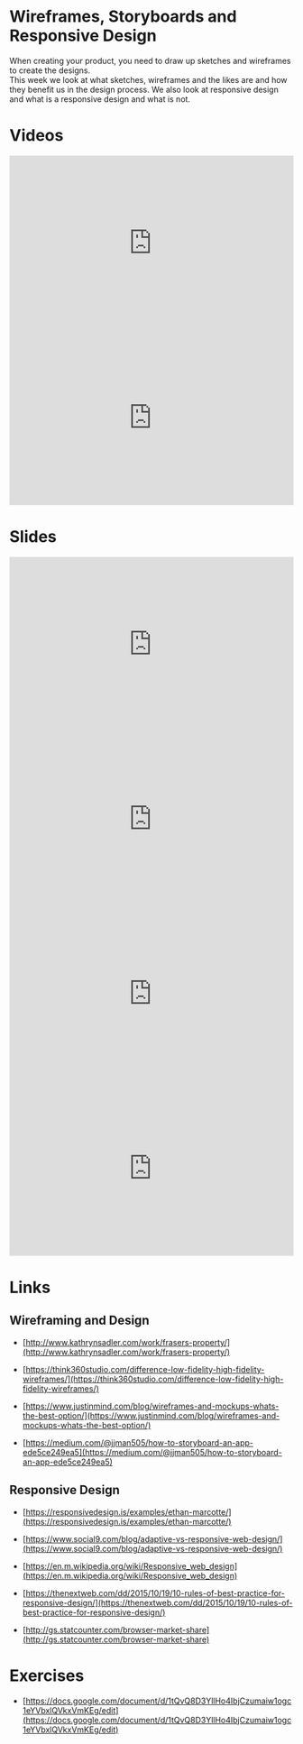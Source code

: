 # Wireframes, Storyboards and Responsive Design

When creating your product, you need to draw up sketches and wireframes to create the designs.  
This week we look at what sketches, wireframes and the likes are and how they benefit us in the design process.
We also look at responsive design and what is a responsive design and what is not.

# Videos

<div class="row">
<div class="col-sm-6"><iframe style="width: 100%; height: 310px;" src="https://www.youtube.com/embed/GrV2SZuRPv0" frameborder="0" allow="autoplay; encrypted-media" allowfullscreen=""></iframe></div>
<div class="col-sm-6"><iframe style="width: 100%; height: 310px;" src="https://www.youtube.com/embed/ykHClgOUUj8" frameborder="0" allow="autoplay; encrypted-media" allowfullscreen=""></iframe></div>
</div>

# Slides

<div class="row">
<div class="col-sm-6"><iframe src="https://docs.google.com/presentation/d/e/2PACX-1vSZLXQm9cdoIDoOMcfnFdkXM9cDdbZpdy-2msEUmBfuO7sZNNqlWJSVKqFO3jPYu2KYZ4QlVAlaTR3D/embed?start=false&amp;loop=false" frameborder="0" style="width: 100%; height: 310px;" allowfullscreen="true" mozallowfullscreen="true" webkitallowfullscreen="true"></iframe></div>
<div class="col-sm-6"><iframe src="https://docs.google.com/presentation/d/e/2PACX-1vQimQpTjQqi_y-9D-1o5HZaTQJdid8Wdkh8cUZqZGyT3pfA1WgJ7gZMTU196PO_vn2jkdUozdwqBSfx/embed?start=false&amp;loop=false" frameborder="0" style="width: 100%; height: 310px;" allowfullscreen="true" mozallowfullscreen="true" webkitallowfullscreen="true"></iframe></div>
</div>
<div class="row">
<div class="col-sm-6"><iframe src="https://docs.google.com/presentation/d/e/2PACX-1vQwVetJL0y4U89vwntYVk3U3sSh-rweYK3tr1cpV5Uf0MYD7i997TVgsIM1ZB3cDYugL261mbAH7OZl/embed?start=false&amp;loop=false" frameborder="0" style="width: 100%; height: 310px;" allowfullscreen="true" mozallowfullscreen="true" webkitallowfullscreen="true"></iframe></div>
<div class="col-sm-6"><iframe src="https://docs.google.com/presentation/d/e/2PACX-1vQ5BEGOtl38-PFxEUaKPxrsH5hM-7vuOkV1vCuH-WKmr3Ep63fRdiwBqPQU3gLCE3T92-P4KgcGN_Nj/embed?start=false&amp;loop=false" frameborder="0" style="width: 100%; height: 310px;" allowfullscreen="true" mozallowfullscreen="true" webkitallowfullscreen="true"></iframe></div>
</div>

# Links

## Wireframing and Design

* [http://www.kathrynsadler.com/work/frasers-property/](http://www.kathrynsadler.com/work/frasers-property/)

* [https://think360studio.com/difference-low-fidelity-high-fidelity-wireframes/](https://think360studio.com/difference-low-fidelity-high-fidelity-wireframes/)

* [https://www.justinmind.com/blog/wireframes-and-mockups-whats-the-best-option/](https://www.justinmind.com/blog/wireframes-and-mockups-whats-the-best-option/)

* [https://medium.com/@jjman505/how-to-storyboard-an-app-ede5ce249ea5](https://medium.com/@jjman505/how-to-storyboard-an-app-ede5ce249ea5)

## Responsive Design

* [https://responsivedesign.is/examples/ethan-marcotte/](https://responsivedesign.is/examples/ethan-marcotte/)

* [https://www.social9.com/blog/adaptive-vs-responsive-web-design/](https://www.social9.com/blog/adaptive-vs-responsive-web-design/)

* [https://en.m.wikipedia.org/wiki/Responsive_web_design](https://en.m.wikipedia.org/wiki/Responsive_web_design)

* [https://thenextweb.com/dd/2015/10/19/10-rules-of-best-practice-for-responsive-design/](https://thenextweb.com/dd/2015/10/19/10-rules-of-best-practice-for-responsive-design/)

* [http://gs.statcounter.com/browser-market-share](http://gs.statcounter.com/browser-market-share)

# Exercises

* [https://docs.google.com/document/d/1tQvQ8D3YllHo4IbjCzumaiw1ogc1eYVbxlQVkxVmKEg/edit](https://docs.google.com/document/d/1tQvQ8D3YllHo4IbjCzumaiw1ogc1eYVbxlQVkxVmKEg/edit)

